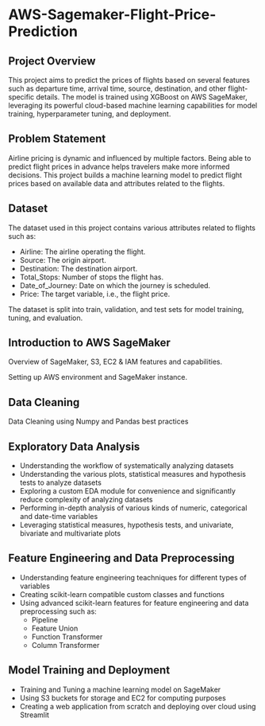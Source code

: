 # AWS-Sagemaker-Flight-Price-Prediction

## Project Overview
This project aims to predict the prices of flights based on several features such as departure time, arrival time, source, destination, and other flight-specific details. The model is trained using XGBoost on AWS SageMaker, leveraging its powerful cloud-based machine learning capabilities for model training, hyperparameter tuning, and deployment.


## Problem Statement
Airline pricing is dynamic and influenced by multiple factors. Being able to predict flight prices in advance helps travelers make more informed decisions. This project builds a machine learning model to predict flight prices based on available data and attributes related to the flights.


## Dataset
The dataset used in this project contains various attributes related to flights such as:

- Airline: The airline operating the flight.
- Source: The origin airport.
- Destination: The destination airport.
- Total_Stops: Number of stops the flight has.
- Date_of_Journey: Date on which the journey is scheduled.
- Price: The target variable, i.e., the flight price.
 
The dataset is split into train, validation, and test sets for model training, tuning, and evaluation.



## Introduction to AWS SageMaker

Overview of SageMaker, S3, EC2 & IAM features and capabilities.

Setting up AWS environment and SageMaker instance.


## Data Cleaning

Data Cleaning using Numpy and Pandas best practices


## Exploratory Data Analysis

- Understanding the workflow of systematically analyzing datasets
- Understanding the various plots, statistical measures and hypothesis tests to analyze datasets
- Exploring a custom EDA module for convenience and significantly reduce complexity of analyzing datasets
- Performing in-depth analysis of various kinds of numeric, categorical and date-time variables
- Leveraging statistical measures, hypothesis tests, and univariate, bivariate and multivariate plots

 
## Feature Engineering and Data Preprocessing

- Understanding feature engineering teachniques for different types of variables
- Creating scikit-learn compatible custom classes and functions
- Using advanced scikit-learn features for feature engineering and data preprocessing such as:
  - Pipeline
  - Feature Union
  - Function Transformer
  - Column Transformer
   
## Model Training and Deployment

- Training and Tuning a machine learning model on SageMaker
- Using S3 buckets for storage and EC2 for computing purposes
- Creating a web application from scratch and deploying over cloud using Streamlit
